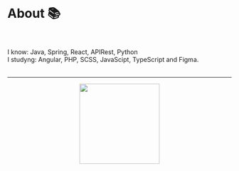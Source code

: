 <br>
<h1> About 📚 </h1>
<br>
<p> I know: Java, Spring, React, APIRest, Python<br> I studyng: Angular, PHP, SCSS, JavaScipt, TypeScript and Figma. <br>

<br>
<hr>
<div align="center">
  <a href="https://github.com/Cr7stian8">
  <img height="180em" src="http://github-readme-streak-stats.herokuapp.com?    user=Cr7stian8&theme=highcontrast&date_format=j%2Fn%5B%2FY%5D&sideNums=3E63FF&stroke=3651DD&ring=2656DD&dates=000000&fire=FF0000&background=FFFFFF&currStreakLabel=FF00  00&border=FFFFFF&currStreakNum=FF0000&sideLabels=000000" />
 
</div>
